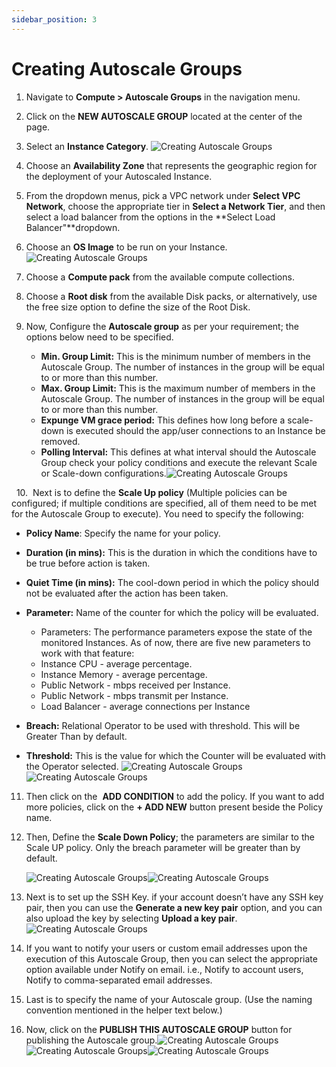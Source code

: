```yaml
---
sidebar_position: 3
---
```

# Creating Autoscale Groups

1. Navigate to **Compute > Autoscale Groups** in the navigation menu.
2. Click on the **NEW AUTOSCALE GROUP** located at the center of the page.
3. Select an **Instance Category**. 
	![Creating Autoscale Groups](img/CreatingAutoscaleGroups1.png)
4. Choose an **Availability Zone** that represents the geographic region for the deployment of your Autoscaled Instance.
5. From the dropdown menus, pick a VPC network under **Select VPC Network**, choose the appropriate tier in **Select a Network Tier**, and then select a load balancer from the options in the **Select Load Balancer"**dropdown.
6. Choose an **OS Image** to be run on your Instance.
   ![Creating Autoscale Groups](img/CreatingAutoscaleGroups2.png)
7. Choose a **Compute pack** from the available compute collections.
8. Choose a **Root disk** from the available Disk packs, or alternatively, use the free size option to define the size of the Root Disk.
9. Now, Configure the **Autoscale group** as per your requirement; the options below need to be specified.

	- **Min. Group Limit:** This is the minimum number of members in the Autoscale Group. The number of instances in the group will be equal to or more than this number.
    - **Max. Group Limit:** This is the maximum number of members in the Autoscale Group. The number of instances in the group will be equal to or more than this number.
    - **Expunge VM grace period:** This defines how long before a scale-down is executed should the app/user connections to an Instance be removed.
    - **Polling Interval:** This defines at what interval should the Autoscale Group check your policy conditions and execute the relevant Scale or Scale-down configurations.![Creating Autoscale Groups](img/CreatingAutoscaleGroups3.png)

  10.  Next is to define the **Scale Up policy** (Multiple policies can be configured; if multiple conditions are specified, all of them need to be met for the Autoscale Group to execute). You need to specify the following:
- **Policy Name**: Specify the name for your policy.
- **Duration (in mins):** This is the duration in which the conditions have to be true before action is taken.
- **Quiet Time (in mins):** The cool-down period in which the policy should not be evaluated after the action has been taken.
- **Parameter:** Name of the counter for which the policy will be evaluated.
    - Parameters: The performance parameters expose the state of the monitored Instances. As of now, there are five new parameters to work with that feature:
	- Instance CPU - average percentage.
	- Instance Memory - average percentage.
	- Public Network - mbps received per Instance.
	- Public Network - mbps transmit per Instance.
	- Load Balancer - average connections per Instance
        
- **Breach:** Relational Operator to be used with threshold. This will be Greater Than by default.
- **Threshold:** This is the value for which the Counter will be evaluated with the Operator selected.
	![Creating Autoscale Groups](img/CreatingAutoscaleGroups4.png)![Creating Autoscale Groups](img/CreatingAutoscaleGroups5.png)
11. Then click on the  **ADD CONDITION** to add the policy. If you want to add more policies, click on the **+ ADD NEW** button present beside the Policy name.
12. Then, Define the **Scale Down Policy**; the parameters are similar to the Scale UP policy. Only the breach parameter will be greater than by default.

	![Creating Autoscale Groups](img/CreatingAutoscaleGroups6.png)![Creating Autoscale Groups](img/CreatingAutoscaleGroups7.png)
13. Next is to set up the SSH Key. if your account doesn’t have any SSH key pair, then you can use the **Generate a new key pair** option, and you can also upload the key by selecting **Upload a key pair**.
    ![Creating Autoscale Groups](img/CreatingAutoscaleGroups8.png)
14. If you want to notify your users or custom email addresses upon the execution of this Autoscale Group, then you can select the appropriate option available under Notify on email. i.e., Notify to account users, Notify to comma-separated email addresses.
15. Last is to specify the name of your Autoscale group. (Use the naming convention mentioned in the helper text below.)
16. Now, click on the **PUBLISH THIS AUTOSCALE GROUP** button for publishing the Autoscale group.![Creating Autoscale Groups](img/CreatingAutoscaleGroups9.png)![Creating Autoscale Groups](img/CreatingAutoscaleGroups10.png)![Creating Autoscale Groups](img/CreatingAutoscaleGroups11.png)